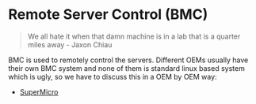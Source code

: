 # Remote Server Control (BMC)

> We all hate it when that damn machine is in a lab that is a quarter miles away - Jaxon Chiau

BMC is used to remotely control the servers. Different OEMs usually have their own BMC system and none of them is standard linux based system which is ugly, so we have to discuss this in a OEM by OEM way:

* [SuperMicro](./super-micro-bmc.md)

